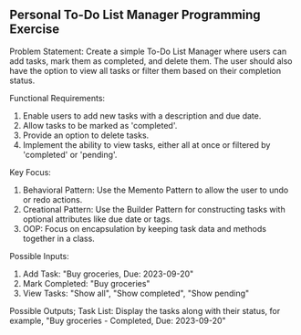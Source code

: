 ## Personal To-Do List Manager Programming Exercise

Problem Statement: Create a simple To-Do List Manager where users can add tasks, mark them as completed, and delete them. The user should also have the
option to view all tasks or filter them based on their completion status.

Functional Requirements:
1. Enable users to add new tasks with a description and due date.
2. Allow tasks to be marked as 'completed'.
3. Provide an option to delete tasks.
4. Implement the ability to view tasks, either all at once or filtered by 'completed' or 'pending'.

Key Focus:
1. Behavioral Pattern: Use the Memento Pattern to allow the user to undo or redo actions.
2. Creational Pattern: Use the Builder Pattern for constructing tasks with optional attributes like due date or tags.
3. OOP: Focus on encapsulation by keeping task data and methods together in a class.

Possible Inputs:
1. Add Task: "Buy groceries, Due: 2023-09-20"
2. Mark Completed: "Buy groceries"
3. View Tasks: "Show all", "Show completed", "Show pending"

Possible Outputs;
Task List: Display the tasks along with their status, for example, "Buy groceries - Completed, Due: 2023-09-20"
